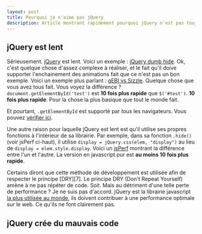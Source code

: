 ```yaml
---
layout: post
title: Pourquoi je n'aime pas jQuery
description: Article montrant rapidement pourquoi jQuery n'est pas toujours le meilleur choix
---
```


jQuery est lent
---

Sérieusement. [jQuery][4] est lent. Voici un exemple : [jQuery dumb hide][1]. Ok, c'est quelque chose d'assez complexe à réaliser, et le fait qu'il doive supporter l'enchainement des animations fait que ce n'est pas un bon exemple. Voici un exemple plus parlant : [gEBI vs Sizzle][2]. Quelque chose que vous avez tous fait. Vous voyez la différence ? `document.getElementById('test')` est **10 fois plus rapide** que `$('#test')`. **10 fois plus rapide**. Pour la chose la plus basique que tout le monde fait.

Et pourtant, `.getElementById` est supporté par *tous* les navigateurs. Vous pouvez [vérifier ici][3].

Une autre raison pour laquelle jQuery est lent est qu'il utilise ses propres fonctions à l'intérieur de sa librairie. Par exemple, dans sa fonction `.hide()` (voir jsPerf ci-haut), il utilise `display = jQuery.css(elem, "display")` au lieu de `display = elem.style.display`. Voici un [jsPerf][6] montrant la différence entre l'un et l'autre. La version en javascript pur est **au moins 10 fois plus rapide**.

Certains diront que cette méthode de développement est utilisée afin de respecter le principe [DRY][7]. Le principe DRY (Don't Repeat Yourself) amène à ne pas répéter de code. Soit. Mais au détriment d'une telle perte de performance ? Je ne suis pas d'accord. jQuery est la librairie javascript [la plus utilisée au monde][8], ils doivent contribuer à une performance optimale sur le web. Ce qu'ils ne font clairement pas.

jQuery crée du mauvais code
---




[1]: http://jsperf.com/jquery-dumb-hide/2
[2]: http://jsperf.com/gebi-vs-sizzle
[3]: http://www.quirksmode.org/dom/w3c_core.html#gettingelements
[4]: http://jquery.com
[6]: 
[7]: 
[8]: http://codeclimber.net.nz/archive/2008/05/12/The-most-used-Javascript-Library-is.-jQuery.aspx 
